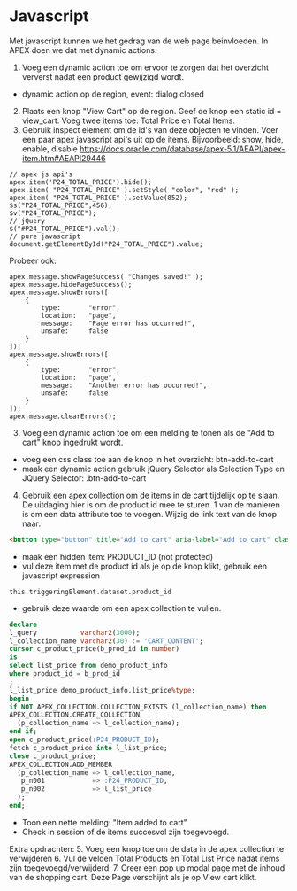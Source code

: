 # Javascript
Met javascript kunnen we het gedrag van de web page beinvloeden. In APEX doen we dat met dynamic actions.
1. Voeg een dynamic action toe om ervoor te zorgen dat het overzicht ververst nadat een product gewijzigd wordt.
  - dynamic action op de region, event: dialog closed
2. Plaats een knop "View Cart" op de region. Geef de knop een static id = view_cart. Voeg twee items toe: Total Price en Total Items.
3. Gebruik inspect element om de id's van deze objecten te vinden.
Voer een paar apex javascript api's uit op de items. Bijvoorbeeld: show, hide, enable, disable
https://docs.oracle.com/database/apex-5.1/AEAPI/apex-item.htm#AEAPI29446
```JS
// apex js api's
apex.item('P24_TOTAL_PRICE').hide();
apex.item( "P24_TOTAL_PRICE" ).setStyle( "color", "red" );
apex.item( "P24_TOTAL_PRICE" ).setValue(852);
$s("P24_TOTAL_PRICE",456);
$v("P24_TOTAL_PRICE");
// jQuery
$("#P24_TOTAL_PRICE").val();
// pure javascript
document.getElementById("P24_TOTAL_PRICE").value;
```
Probeer ook:
```JS
apex.message.showPageSuccess( "Changes saved!" );
apex.message.hidePageSuccess();
apex.message.showErrors([
    {
        type:       "error",
        location:   "page",
        message:    "Page error has occurred!",
        unsafe:     false
    }
]);
apex.message.showErrors([
    {
        type:       "error",
        location:   "page",
        message:    "Another error has occurred!",
        unsafe:     false
    }
]);
apex.message.clearErrors();
```
3. Voeg een dynamic action toe om een melding te tonen als de "Add to cart" knop ingedrukt wordt.
  - voeg een css class toe aan de knop in het overzicht: btn-add-to-cart
  - maak een dynamic action gebruik jQuery Selector als Selection Type en JQuery Selector: .btn-add-to-cart

4. Gebruik een apex collection om de items in de cart tijdelijk op te slaan. De uitdaging hier is om de product id mee te sturen. 1 van de manieren is om een data attribute toe te voegen. Wijzig de link text van de knop naar:
```HTML
<button type="button" title="Add to cart" aria-label="Add to cart" class="t-Button t-Button--noLabel t-Button--icon btn-add-to-cart data-product_id=#PRODUCT_ID# "><span aria-hidden="true" class="t-Icon fa fa-cart-plus "></span></button>
```
  - maak een hidden item: PRODUCT_ID (not protected)
  - vul deze item met de product id als je op de knop klikt, gebruik een javascript expression
  ```JS
  this.triggeringElement.dataset.product_id
  ```
  - gebruik deze waarde om een apex collection te vullen.
  ```SQL
declare
  l_query           varchar2(3000);
  l_collection_name varchar2(30) := 'CART_CONTENT';
  cursor c_product_price(b_prod_id in number)
  is
  select list_price from demo_product_info
  where product_id = b_prod_id
  ;
  l_list_price demo_product_info.list_price%type;
begin
  if NOT APEX_COLLECTION.COLLECTION_EXISTS (l_collection_name) then
  APEX_COLLECTION.CREATE_COLLECTION
    (p_collection_name => l_collection_name);
  end if;
  open c_product_price(:P24_PRODUCT_ID);
  fetch c_product_price into l_list_price;
  close c_product_price;
  APEX_COLLECTION.ADD_MEMBER
    (p_collection_name => l_collection_name,
     p_n001            => :P24_PRODUCT_ID,
     p_n002            => l_list_price
    );
end;
```
  - Toon een nette melding: "Item added to cart"
  - Check in session of de items succesvol zijn toegevoegd.

Extra opdrachten:
5. Voeg een knop toe om de data in de apex collection te verwijderen
6. Vul de velden Total Products en Total List Price nadat items zijn toegevoegd/verwijderd.
7. Creer een pop up modal page met de inhoud van de shopping cart. Deze Page verschijnt als je op View cart klikt.

